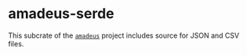 # amadeus-serde

This subcrate of the [`amadeus`](https://github.com/constellation-rs/amadeus) project includes source for JSON and CSV files.
